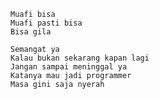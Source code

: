     Muafi bisa
    Muafi pasti bisa
    Bisa gila

    Semangat ya
    Kalau bukan sekarang kapan lagi
    Jangan sampai meninggal ya
    Katanya mau jadi programmer
    Masa gini saja nyerah
